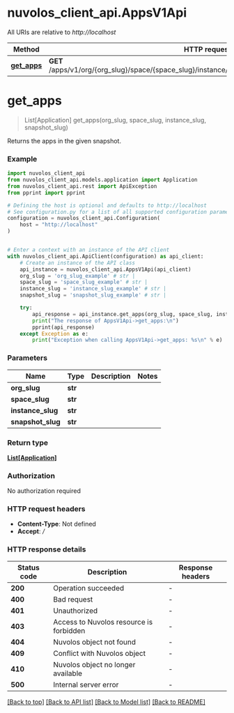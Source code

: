 # nuvolos_client_api.AppsV1Api

All URIs are relative to *http://localhost*

Method | HTTP request | Description
------------- | ------------- | -------------
[**get_apps**](AppsV1Api.md#get_apps) | **GET** /apps/v1/org/{org_slug}/space/{space_slug}/instance/{instance_slug}/snapshot/{snapshot_slug} | 


# **get_apps**
> List[Application] get_apps(org_slug, space_slug, instance_slug, snapshot_slug)

Returns the apps in the given snapshot.

### Example


```python
import nuvolos_client_api
from nuvolos_client_api.models.application import Application
from nuvolos_client_api.rest import ApiException
from pprint import pprint

# Defining the host is optional and defaults to http://localhost
# See configuration.py for a list of all supported configuration parameters.
configuration = nuvolos_client_api.Configuration(
    host = "http://localhost"
)


# Enter a context with an instance of the API client
with nuvolos_client_api.ApiClient(configuration) as api_client:
    # Create an instance of the API class
    api_instance = nuvolos_client_api.AppsV1Api(api_client)
    org_slug = 'org_slug_example' # str | 
    space_slug = 'space_slug_example' # str | 
    instance_slug = 'instance_slug_example' # str | 
    snapshot_slug = 'snapshot_slug_example' # str | 

    try:
        api_response = api_instance.get_apps(org_slug, space_slug, instance_slug, snapshot_slug)
        print("The response of AppsV1Api->get_apps:\n")
        pprint(api_response)
    except Exception as e:
        print("Exception when calling AppsV1Api->get_apps: %s\n" % e)
```



### Parameters


Name | Type | Description  | Notes
------------- | ------------- | ------------- | -------------
 **org_slug** | **str**|  | 
 **space_slug** | **str**|  | 
 **instance_slug** | **str**|  | 
 **snapshot_slug** | **str**|  | 

### Return type

[**List[Application]**](Application.md)

### Authorization

No authorization required

### HTTP request headers

 - **Content-Type**: Not defined
 - **Accept**: */*

### HTTP response details

| Status code | Description | Response headers |
|-------------|-------------|------------------|
**200** | Operation succeeded |  -  |
**400** | Bad request |  -  |
**401** | Unauthorized |  -  |
**403** | Access to Nuvolos resource is forbidden |  -  |
**404** | Nuvolos object not found |  -  |
**409** | Conflict with Nuvolos object |  -  |
**410** | Nuvolos object no longer available |  -  |
**500** | Internal server error |  -  |

[[Back to top]](#) [[Back to API list]](../README.md#documentation-for-api-endpoints) [[Back to Model list]](../README.md#documentation-for-models) [[Back to README]](../README.md)


